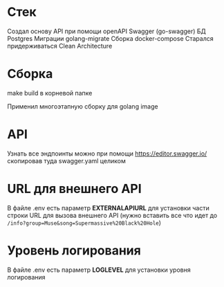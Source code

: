 # Стек
Создал основу API при помощи openAPI Swagger (go-swagger)
БД Postgres
Миграции golang-migrate
Сборка docker-compose
Старался придерживаться Clean Architecture

# Сборка
make build в корневой папке

Применил многоэтапную сборку для golang image

# API
Узнать все эндпоинты можно при помощи https://editor.swagger.io/ скопировав туда swagger.yaml целиком

# URL для внешнего API
В файле .env есть параметр **EXTERNALAPIURL** для установки части строки URL для вызова внешнего API (нужно вставить все что идет до `/info?group=Muse&song=Supermassive%20Black%20Hole`)

# Уровень логирования
В файле .env есть параметр **LOGLEVEL** для установки уровня логирования
